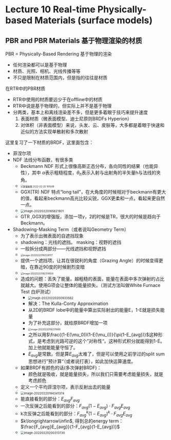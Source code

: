 # Lecture 10 Real-time Physically-based Materials (surface models)
## PBR and PBR Materials 基于物理渲染的材质
PBR = Physically-Based Rendering 基于物理的渲染
- 任何渲染都可以是基于物理
- 材质、光照、相机、光线传播等等
- 不只是限制在材质范围内，但是指的往往是材质

在RTR中的PBR材质
- RTR中使用的材质要远少于在offline中的材质
- RTR中说是基于物理的，但实际上并不是基于物理
- 分两类，基本上和离线渲染差不多，但是更多着眼于技巧来提升速度
  1. 表面材质（微表面模型、迪士尼原则BRDFs Hyperion）
  2. 对体积（非表面模型）来说，头发、云、皮肤等，大多都是着眼于快速和近似的方法实现单散射和多次散射

这里复习了一下材质的BRDF，这里面包含：
- 菲涅尔项
- NDF 法线分布函数，有很多类
  - Beckmann NDF 形式上很像高斯正态分布，各向同性的结果（也能异性），其中 $\alpha$表示粗糙程度，$\theta_h$表示入射与出射角的半矢量h与法线的夹角。
  - <img src="https://s2.loli.net/2022/02/20/6xkwUhndSXcgVNi.jpg" alt="屏幕截图 2022-02-20 161049" style="zoom:50%;" />
  - GGX(TR) NDF 特点“long tail”，在大角度的时候相对于beckmann有更大的值，看起来beckmann高光比较尖锐，GGX更柔和一点，看起来更自然一点。
  - <img src="https://s2.loli.net/2022/02/20/5uXb1DaYeC2hVnK.png" alt="image-20220220165621801" style="zoom: 67%;" />
  - GTR ,GGX的增强版，添加一项$\gamma$，2的时候是TR，很大的时候是趋向于Beckmann。
- Shadowing-Masking Term（或者说叫Geometry Term）
  - 为了表示出微表面的自遮挡现象
  - shadowing：光线的遮挡。 masking：视野的遮挡 
  - 一般拆分成两部分——光线遮挡和视野遮挡
  - <img src="https://s2.loli.net/2022/02/20/MvgtabGsEKAwO8k.png" alt="image-20220220182526117" style="zoom: 50%;" />
  - 提供一个遮挡项，让其在很锐利的角度（Grazing Angle）的时候变得更暗，在靠近90度的时候剧烈变暗
  - <img src="https://s2.loli.net/2022/02/20/NKMQL6X9aHAfjbc.png" alt="image-20220220182314924" style="zoom:50%;" />
  - 造成的问题：丢失了能量。越粗糙的表面，能量在表面中多次弹射的占比就越大。使用G项会让整体的能量损失。（测试方法叫做White Furnace Test 白炉测试）
    - <img src="https://s2.loli.net/2022/02/20/7adqLD4RzeAwtOQ.png" alt="image-20220220200933562" style="zoom:67%;" />
    - 解决：The Kulla-Conty Approximation 
    - 从2D的BRDF lobe中的能量中算出实际射出的能量E，1-E就是损失能量
    - 为了补充这部分，就给原BRDF增加一项
    - <img src="https://s2.loli.net/2022/02/20/mndCvW2hENyJHrg.png" alt="image-20220220192311490" style="zoom: 50%;" />
    - 之所以用$\frac{(1-E(\mu_0))(1-E(\mu_i))}{\pi(1-E_{avg})}$这种形式，是考虑到光路可逆的这个”对称性“。这种形式积分就能得到1-E。加上他就能能量守恒了。
    - $E_{avg}$是常数。但是算$E_{avg}$太难了，但是可以使用之前学过的split sum思想进行”预计算“（或者说打表），如此加快运算速度。
  - 如果BRDF有颜色的话(多次弹射BRDF)：
    - 颜色就是吸收，就是能量损失，所以我们只需要考虑能量损失，就是考虑颜色
  - 定义一个平均菲涅尔项，表示反射出去的能量
  - <img src="https://s2.loli.net/2022/02/20/NYgiVj8AtfQbFyJ.png" alt="image-20220220194341374" style="zoom: 67%;" />
  - 能直接看到的部分：$E_{avg}F_{avg}$
  - 一次反弹之后能看到的部分：$F_{avg}(1-E_{avg})\cdot F_{avg}E_{avg}$
  - k次反弹之后能看到的部分：$F_{avg}^k(1-E_{avg})^k\cdot F_{avg}E_{avg}$
  - $k\longrightarrow\infin$, 得到总的energy term：$\frac{F_{avg}E_{avg}}{1-F_{avg}(1-E_{avg})}$
  - <img src="https://s2.loli.net/2022/02/20/94R8OF6JLEcYMp5.png" alt="image-20220220200313730" style="zoom:67%;" />

